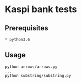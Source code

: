 # Kaspi bank tests

## Prerequisites
```
* python3.6
```

## Usage
```
python arrows/arrows.py
...
python substring/substring.py
```
